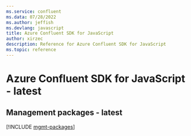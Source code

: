 ```yaml
---
ms.service: confluent
ms.data: 07/28/2022
ms.author: jeffish
ms.devlang: javascript
title: Azure Confluent SDK for JavaScript
author: xirzec
description: Reference for Azure Confluent SDK for JavaScript
ms.topic: reference
---
```

# Azure Confluent SDK for JavaScript - latest

## Management packages - latest
[!INCLUDE [mgmt-packages](confluent-mgmt-index.md)]